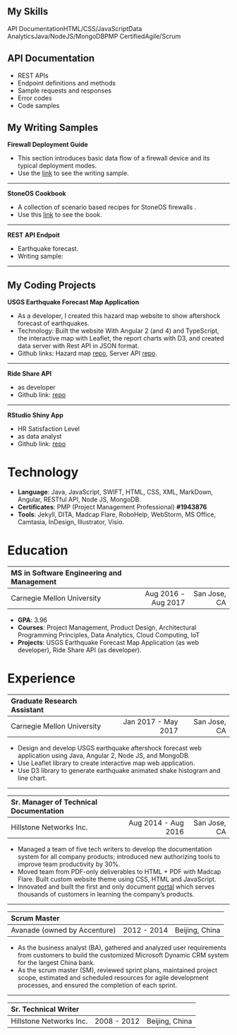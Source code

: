 
## My Skills

<span class="tag">API Documentation</span><span class="tag">HTML/CSS/JavaScript</span><span class="tag">Data Analytics</span><span class="tag">Java/NodeJS/MongoDB</span><span class="tag">PMP Certified</span><span class="tag">Agile/Scrum</span>

## API Documentation

* REST APIs
* Endpoint definitions and methods
* Sample requests and responses
* Error codes
* Code samples

## My Writing Samples

> 
**Firewall Deployment Guide**  
* This section introduces basic data flow of a firewall device and its typical deployment modes.   
* Use the [link](http://docs.hillstonenet.com/en/Content/3_Deploy_Your_Device/deploy_your_device.htm) to see the writing sample.
---
**StoneOS Cookbook**  
* A collection of scenario based recipes for StoneOS firewalls . 
* Use this [link](http://docs.hillstonenet.com/en/Content/Cookbook/intro.htm) to see the book.
---
**REST API Endpoit**  
* Earthquake forecast.   
* Writing sample: 
---

## My Coding Projects 

> 
**USGS Earthquake Forecast Map Application**
* As a developer, I created this hazard map website to show aftershock forecast of earthquakes.
* Technology: Built the website With Angular 2 (and 4) and TypeScript, the interactive map with Leaflet, the report charts with D3, and created data server with Rest API in JSON format.
* Github links: Hazard map [repo](https://github.com/echolinr/Ride-Share-API), Server API [repo](https://github.com/echolinr/USGS-MAP-API). 
---
**Ride Share API**
* as developer
* Github link: [repo](https://github.com/echolinr/Ride-Share-API)
---
**RStudio Shiny App**
*  HR Satisfaction Level 
* as data analyst
* Github link: [repo](https://github.com/echolinr/shinyapp-hr-satisfaction) 

# Technology  

> 
* **Language**: Java, JavaScript, SWIFT, HTML, CSS, XML, MarkDown, Angular, RESTful API, Node JS, MongoDB.
* **Certificates**: PMP  (Project Management Professional) **#1943876**
* **Tools**: Jekyll, DITA, Madcap Flare, RoboHelp, WebStorm, MS Office, Camtasia, InDesign, Illustrator, Visio.


# Education 

> 
| MS in Software Engineering and Management 	|  |  | 
|:---|---:|---:| 
| Carnegie Mellon University |	Aug 2016 - Aug 2017 |  San Jose, CA  |  
* **GPA**: 3.96 	  
* **Courses**: Project Management, Product Design, Architectural Programming Principles, Data Analytics, Cloud Computing, IoT     
* **Projects**: USGS Earthquake Forecast Map Application (as web developer), Ride Share API (as developer). 


# Experience

> 
|Graduate Research Assistant  |  |  |
|:---|---:|---:| 
| Carnegie Mellon University |  Jan 2017 - May 2017  | San Jose, CA |
* Design and develop USGS earthquake aftershock forecast web application using Java, Angular 2, Node JS, and MongoDB. 
* Use Leaflet library to create interactive map web application. 
* Use D3 library to generate earthquake animated shake histogram and line chart.  
---
| Sr. Manager of Technical Documentation  |  |  |
|:---|---:|---:| 
|Hillstone Networks Inc.  |  Aug 2014 - Aug 2016  | San Jose, CA  |
* Managed a team of five tech writers to develop the documentation system for all company products; introduced new authorizing tools to improve team productivity by 30%.
* Moved team from PDF-only deliverables to HTML + PDF with Madcap Flare. Built custom website theme using CSS, HTML and JavaScript. 
* Innovated and built the first and only document [portal](http://docs.hillstonenet.com/en/Content/Home.htm) which serves thousands of customers in learning the company’s products. 
---
|Scrum Master |  |  | 
|:---|---:|---:| 	     		  					   
| Avanade (owned by Accenture) 			|   2012 - 2014		 	 		|		  Beijing, China	|
* As the business analyst (BA), gathered and analyzed user requirements from customers to build the customized Microsoft Dynamic CRM system for the largest China bank.
* As the scrum master (SM), reviewed sprint plans, maintained project scope, estimated and scheduled resources for agile development processes, and ensured the completion of each sprint.
---
|Sr. Technical Writer |   |   | 
|:---|---:|---:| 
| Hillstone Networks Inc. 			|   2008 - 2012		 	 		|		  Beijing, China	|           		    		

